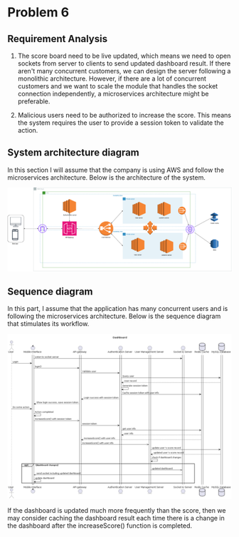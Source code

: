 # Problem 6

## Requirement Analysis

1. The score board need to be live updated, which means we need to open sockets from server to clients to send updated dashboard result.
If there aren't many concurrent customers, we can design the server following a monolithic architecture.
However, if there are a lot of concurrent customers and we want to scale the module that handles the socket connection independently, a microservices architecture might be preferable.

1. Malicious users need to be authorized to increase the score. This means the system requires the user to provide a session token to validate the action.

## System architecture diagram

In this section I will assume that the company is using AWS and follow the microservices architecture. Below is the architecture of the system.

![generator](./architecture.png)

## Sequence diagram

In this part, I assume that the application has many concurrent users and is following the microservices architecture. Below is the sequence diagram that stimulates its workflow.

![generator](./dashboard.png)

If the dashboard is updated much more frequently than the score, then we may consider caching the dashboard result each time there is a change in the dashboard after the increaseScore() function is completed.

